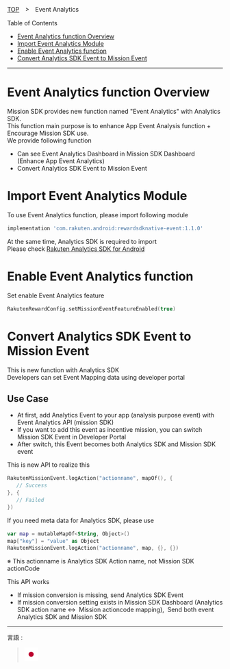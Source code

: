 [TOP](../../README.md#top)　>　Event Analytics

Table of Contents
* [Event Analytics function Overview](#event-analytics-function-overview)
* [Import Event Analytics Module](#import-event-analytics-module)
* [Enable Event Analytics function](#enable-event-analytics-function)
* [Convert Analytics SDK Event to Mission Event](#convert-analytics-sdk-event-to-mission-event)

---
# Event Analytics function Overview
Mission SDK provides new function named "Event Analytics" with Analytics SDK.<br>
This function main purpose is to enhance App Event Analysis function + Encourage Mission SDK use.<br>
We provide following function<br>
* Can see Event Analytics Dashboard in Mission SDK Dashboard (Enhance App Event Analytics)
* Convert Analytics SDK Event to Mission Event

# Import Event Analytics Module
To use Event Analytics function, please import following module
```groovy
implementation 'com.rakuten.android:rewardsdknative-event:1.1.0'
```
At the same time, Analytics SDK is required to import <br>
Please check [Rakuten Analytics SDK for Android](https://github.com/rakutentech/android-analytics)

# Enable Event Analytics function
Set enable Event Analytics feature

```kotlin
RakutenRewardConfig.setMissionEventFeatureEnabled(true)
```

# Convert Analytics SDK Event to Mission Event
This is new function with Analytics SDK<br>
Developers can set Event Mapping data using developer portal<br>

## Use Case
* At first, add Analytics Event to your app (analysis purpose event) with Event Analytics API (mission SDK)
* If you want to add this event as incentive mission, you can switch Mission SDK Event in Developer Portal
* After switch, this Event becomes both Analytics SDK and Mission SDK event

This is new API to realize this 
```kotlin
RakutenMissionEvent.logAction("actionname", mapOf(), {
   // Success
}, {
   // Failed
})
```

If you need meta data for Analytics SDK, please use
```kotlin
var map = mutableMapOf<String, Object>()
map["key"] = "value" as Object
RakutenMissionEvent.logAction("actionname", map, {}, {})
```

※ This actionname is Analytics SDK Action name, not Mission SDK actionCode

This API works
* If mission conversion is missing, send Analytics SDK Event 
* If mission conversion setting exists in Mission SDK Dashboard (Analytics SDK action name ↔  Mission actioncode mapping),  Send both event Analytics SDK and Mission SDK


---
言語 :
> [![ja](../lang/ja.png)](../ja/EventAnalytics/README.md)
